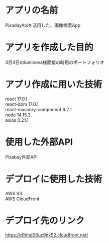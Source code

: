 # アプリの名前
PixadayApiを活用した、画像検索App


# アプリを作成した目的
3月4日のluminova様面接の時用のポートフォリオ


# アプリ作成に用いた技術
react 17.0.1<br>
react-dom 17.0.1<br>
react-masonry-component 6.2.1<br>
node 14.15.3<br>
axios 0.21.1<br>


# 使用した外部API
Pixabay外部API


# デプロイに使用した技術
AWS S3<br>
AWS CloudFront


# デプロイ先のリンク
https://d1hhd06uz9nk52.cloudfront.net/